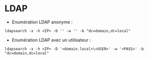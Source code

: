 # LDAP

* Enumération LDAP anonyme :

```
ldapsearch -x -h <IP> -D '' -w '' -b "dc=domain,dc=local"
```

* Enumération LDAP avec un utilisateur :

```
ldapsearch -x -h <IP> -D '<domain.local>\<USER>' -w '<PASS>' -b "dc=domain,dc=local"
```
